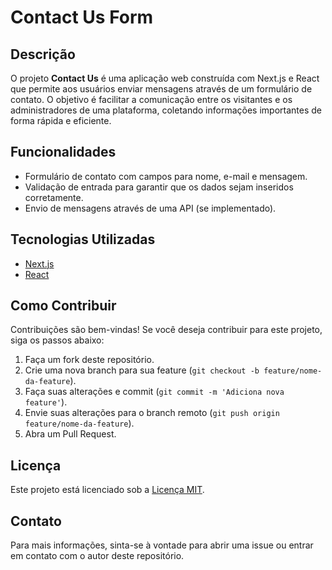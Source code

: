 # Contact Us Form

## Descrição

O projeto **Contact Us** é uma aplicação web construída com Next.js e React que permite aos usuários enviar mensagens através de um formulário de contato. O objetivo é facilitar a comunicação entre os visitantes e os administradores de uma plataforma, coletando informações importantes de forma rápida e eficiente.

## Funcionalidades

- Formulário de contato com campos para nome, e-mail e mensagem.
- Validação de entrada para garantir que os dados sejam inseridos corretamente.
- Envio de mensagens através de uma API (se implementado).

## Tecnologias Utilizadas

- [Next.js](https://nextjs.org/)
- [React](https://reactjs.org/)

## Como Contribuir

Contribuições são bem-vindas! Se você deseja contribuir para este projeto, siga os passos abaixo:

1. Faça um fork deste repositório.
2. Crie uma nova branch para sua feature (`git checkout -b feature/nome-da-feature`).
3. Faça suas alterações e commit (`git commit -m 'Adiciona nova feature'`).
4. Envie suas alterações para o branch remoto (`git push origin feature/nome-da-feature`).
5. Abra um Pull Request.

## Licença

Este projeto está licenciado sob a [Licença MIT](LICENSE).

## Contato

Para mais informações, sinta-se à vontade para abrir uma issue ou entrar em contato com o autor deste repositório.
